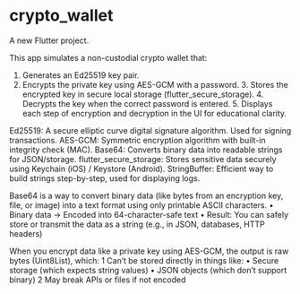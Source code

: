 # crypto_wallet

A new Flutter project.

This app simulates a non-custodial crypto wallet that:

1. Generates an Ed25519 key pair.
2. Encrypts the private key using AES-GCM with a password. 3. Stores the encrypted key in secure local storage (flutter_secure_storage). 4. Decrypts the key when the correct password is entered. 5. Displays each step of encryption and decryption in the UI for educational clarity.

Ed25519: A secure elliptic curve digital signature algorithm. Used for signing transactions.
AES-GCM: Symmetric encryption algorithm with built-in integrity check (MAC).
Base64: Converts binary data into readable strings for JSON/storage.
flutter_secure_storage: Stores sensitive data securely using Keychain (iOS) / Keystore (Android).
StringBuffer: Efficient way to build strings step-by-step, used for displaying logs.

Base64 is a way to convert binary data (like bytes from an encryption key, file, or image) into a text format using only printable ASCII characters.
• Binary data → Encoded into 64-character-safe text
• Result: You can safely store or transmit the data as a string (e.g., in JSON, databases, HTTP headers)

When you encrypt data like a private key using AES-GCM, the output is raw bytes (Uint8List), which:
1 Can’t be stored directly in things like:
• Secure storage (which expects string values)
• JSON objects (which don’t support binary)
2 May break APIs or files if not encoded
